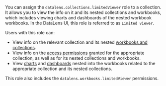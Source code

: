 You can assign the `datalens.collections.limitedViewer` role to a collection. It allows you to view the info on it and its nested collections and workbooks, which includes viewing charts and dashboards of the nested workbook workbooks. In the DataLens UI, this role is referred to as `Limited viewer`.

Users with this role can:
* View info on the relevant collection and its nested [workbooks and collections](../../../datalens/workbooks-collections/index.md).
* View info on the [access permissions](../../../iam/concepts/access-control/index.md) granted for the appropriate collection, as well as for its nested collections and workbooks.
* View [charts](../../../datalens/concepts/chart/index.md) and [dashboards](../../../datalens/concepts/dashboard.md) nested into the workbooks related to the appropriate collection and its nested collections.

This role also includes the `datalens.workbooks.limitedViewer` permissions.

